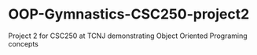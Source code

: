 # OOP-Gymnastics-CSC250-project2
Project 2 for CSC250 at TCNJ demonstrating Object Oriented Programing concepts
